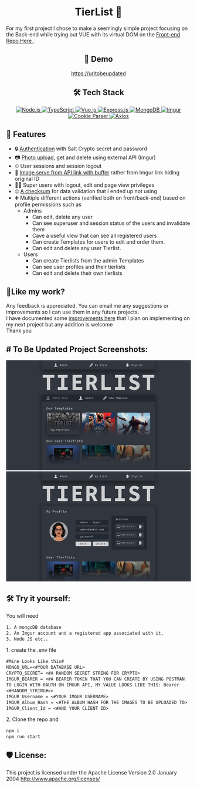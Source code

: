 <h1 align="center" id="title">TierList 📃</h1>

<p id="description">For my first project I chose to make a seemingly simple project focusing on the Back-end while trying out VUE with its virtual DOM on the <a href="https://github.com/Nickoskl/Tierlist-Front-End.git">Front-end Repo Here </a>.</p>

<h2 align="center">🚀 Demo</h2>

<p align="center"><a href="https://urltobeupdated">https://urltobeupdated</a></p>

<h2 align="center">🛠️ Tech Stack</h2>

<p align="center">
  <a href="https://nodejs.org/" target="_blank">
    <img src="https://img.shields.io/badge/Node.js-339933?style=for-the-badge&logo=nodedotjs&logoColor=white" alt="Node.js" />
  </a>
  <a href="https://www.typescriptlang.org/" target="_blank">
    <img src="https://img.shields.io/badge/TypeScript-007ACC?style=for-the-badge&logo=typescript&logoColor=white" alt="TypeScript" />
  </a>
  <a href="https://vuejs.org/" target="_blank">
    <img src="https://img.shields.io/badge/Vue.js-4FC08D?style=for-the-badge&logo=vue.js&logoColor=white" alt="Vue.js" />
  </a>
  <a href="https://expressjs.com/" target="_blank">
    <img src="https://img.shields.io/badge/Express.js-FFF82A?style=for-the-badge&logo=express&logoColor=black" alt="Express.js" />
  </a>
  <a href="https://www.mongodb.com/" target="_blank">
    <img src="https://img.shields.io/badge/MongoDB-47A248?style=for-the-badge&logo=mongodb&logoColor=white" alt="MongoDB" />
  </a>
  <a href="https://imgur.com/" target="_blank">
    <img src="https://img.shields.io/badge/Imgur API-1BB76E?style=for-the-badge&logo=imgur&logoColor=white" alt="Imgur" />
  </a>
  <a href="https://www.npmjs.com/package/cookie-parser" target="_blank">
    <img src="https://img.shields.io/badge/Cookie_Parser-000000?style=for-the-badge&logo=npm&logoColor=white" alt="Cookie Parser" />
  </a>
  <a href="https://axios-http.com/" target="_blank">
    <img src="https://img.shields.io/badge/Axios-5A29E4?style=for-the-badge&logo=axios&logoColor=white" alt="Axios" />
  </a>
</p>


<h2>🧐 Features</h2>


*   🔒  [Authentication](https://github.com/Nickoskl/Tierlist/blob/main/src/helpers/index.ts) with Salt Crypto secret and password
*   📷  [Photo upload](https://github.com/Nickoskl/Tierlist/blob/main/src/api/imgur.ts), get and delete using external API (Imgur)
*   ⏲  User sessions and session logout
*   🔗  [Image serve from API link with buffer](https://github.com/Nickoskl/Tierlist/blob/main/src/controllers/imgur.ts) rather from Imgur link hiding original ID
*   🦸‍♀️  Super users with logout, edit and page view privileges
*   🙄  [A checksum](https://github.com/Nickoskl/Tierlist/blob/main/src/helpers/index.ts) for data validation that I ended up not using
*   ➕  Multiple different actions (verified both on front/back-end) based on profile permissions such as
    + Admins
      + Can edit, delete any user
      + Can see superuser and session status of the users and invalidate them
      + Cave a useful view that can see all registered users
      + Can create Templates for users to edit and order them.
      + Can edit and delete any user Tierlist.
    + Users
      + Can create Tierlists from the admin Templates
      + Can see user profiles and their tierlists
      + Can edit and delete their own tierlists

<h2>💖Like my work?</h2>

Any feedback is appreciated. You can email me any suggestions or improvements so I can use them in any future projects.  
I have documented some [improvements here](https://github.com/Nickoskl/Tierlist/blob/82236bc875a3830274f5a9a7b36e4e2def0a5e44/To%20improve%20on.txt) that I plan on implementing on my next project but any addition is welcome<br>Thank you



<h2># To Be Updated Project Screenshots:</h2>

<img src="./UI%20Designs/admin%20menu.png" alt="project-screenshot" width="550" height="300/">

<img src="./UI%20Designs/profile.png" alt="project-screenshot" width="550" height="300/">

  
  <h2>🛠️ Try it yourself:</h2>

<p>You will need</p>

```
1. A mongoDB database
2. An Imgur account and a registered app associated with it,
3. Node JS etc..
```

<p>1. create the .env file</p>

```
#Mine Looks Like this#
MONGO_URL=<#YOUR DATABASE URL>
CRYPTO_SECRET= <#A RANDOM SECRET STRING FOR CRYPTO>
IMGUR_BEARER = <#A BEARER TOKEN THAT YOU CAN CREATE BY USING POSTMAN TO LOGIN WITH 0AUTH ON IMGUR API, MY VALUE LOOKS LIKE THIS: Bearer <#RANDOM_STRING#>>
IMGUR_Username = <#YOUR IMGUR USERNAME>
IMGUR_Album_Hash = <#THE ALBUM HASH FOR THE IMAGES TO BE UPLOADED TO>
IMGUR_Client_Id = <#AND YOUR CLIENT ID>
```

<p>2. Clone the repo and</p>


```
npm i
npm run start
```



<h2>🛡️ License:</h2>

This project is licensed under the Apache License Version 2.0 January 2004 http://www.apache.org/licenses/

